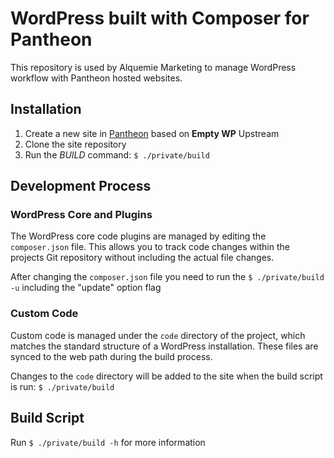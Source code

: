 # WordPress built with Composer for Pantheon

This repository is used by Alquemie Marketing to manage WordPress workflow with Pantheon hosted websites.

## Installation

1. Create a new site in [Pantheon](https://dashboard.pantheon.io/) based on **Empty WP** Upstream
2. Clone the site repository
3. Run the *BUILD* command: `$ ./private/build`

## Development Process

### WordPress Core and Plugins
The WordPress core code plugins are managed by editing the `composer.json` file.  This allows you to track code changes within the projects Git repository without including the actual file changes.

After changing the `composer.json` file you need to run the `$ ./private/build -u` including the "update" option flag

### Custom Code
Custom code is managed under the `code` directory of the project, which matches the standard structure of a WordPress installation.  These files are synced to the web path during the build process.

Changes to the `code` directory will be added to the site when the build script is run: `$ ./private/build`


## Build Script
Run `$ ./private/build -h` for more information